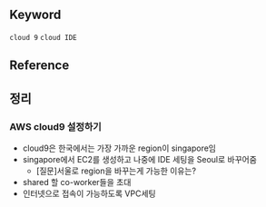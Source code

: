 ## Keyword
`cloud 9` `cloud IDE`

## Reference

## 정리
### AWS cloud9 설정하기
- cloud9은 한국에서는 가장 가까운 region이 singapore임
- singapore에서 EC2를 생성하고 나중에 IDE 세팅을 Seoul로 바꾸어줌
  - [질문]서울로 region을 바꾸는게 가능한 이유는?
- shared 할 co-worker들을 초대
- 인터넷으로 접속이 가능하도록 VPC세팅
